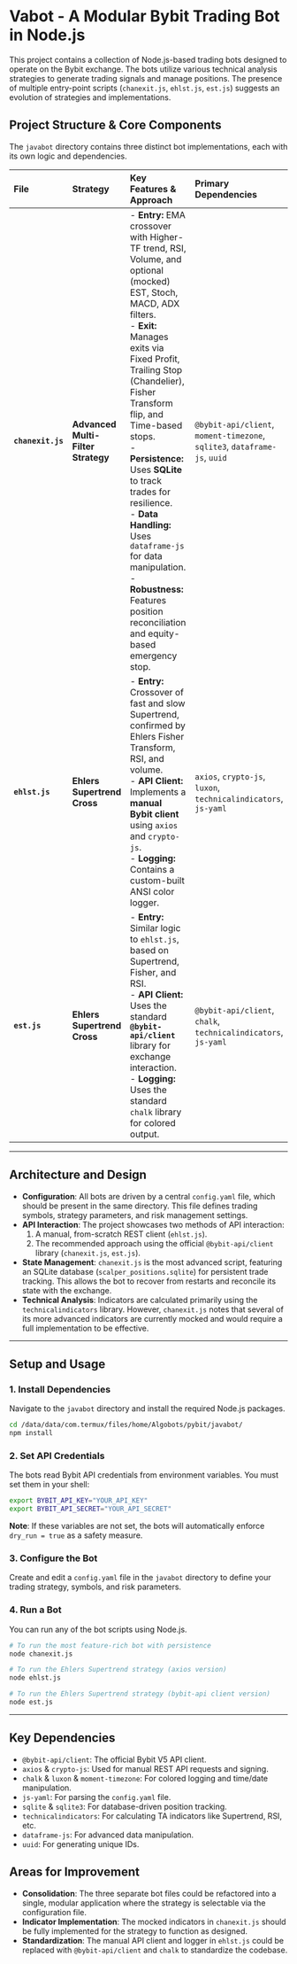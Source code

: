 # Vabot - A Modular Bybit Trading Bot in Node.js

This project contains a collection of Node.js-based trading bots designed to operate on the Bybit exchange. The bots utilize various technical analysis strategies to generate trading signals and manage positions. The presence of multiple entry-point scripts (`chanexit.js`, `ehlst.js`, `est.js`) suggests an evolution of strategies and implementations.

## Project Structure & Core Components

The `javabot` directory contains three distinct bot implementations, each with its own logic and dependencies.

| File | Strategy | Key Features & Approach | Primary Dependencies |
| :--- | :--- | :--- | :--- |
| **`chanexit.js`** | **Advanced Multi-Filter Strategy** | - **Entry:** EMA crossover with Higher-TF trend, RSI, Volume, and optional (mocked) EST, Stoch, MACD, ADX filters.<br>- **Exit:** Manages exits via Fixed Profit, Trailing Stop (Chandelier), Fisher Transform flip, and Time-based stops.<br>- **Persistence:** Uses **SQLite** to track trades for resilience.<br>- **Data Handling:** Uses `dataframe-js` for data manipulation.<br>- **Robustness:** Features position reconciliation and equity-based emergency stop. | `@bybit-api/client`, `moment-timezone`, `sqlite3`, `dataframe-js`, `uuid` |
| **`ehlst.js`** | **Ehlers Supertrend Cross** | - **Entry:** Crossover of fast and slow Supertrend, confirmed by Ehlers Fisher Transform, RSI, and volume.<br>- **API Client:** Implements a **manual Bybit client** using `axios` and `crypto-js`.<br>- **Logging:** Contains a custom-built ANSI color logger. | `axios`, `crypto-js`, `luxon`, `technicalindicators`, `js-yaml` |
| **`est.js`** | **Ehlers Supertrend Cross** | - **Entry:** Similar logic to `ehlst.js`, based on Supertrend, Fisher, and RSI.<br>- **API Client:** Uses the standard **`@bybit-api/client`** library for exchange interaction.<br>- **Logging:** Uses the standard `chalk` library for colored output. | `@bybit-api/client`, `chalk`, `technicalindicators`, `js-yaml` |

---

## Architecture and Design

-   **Configuration**: All bots are driven by a central `config.yaml` file, which should be present in the same directory. This file defines trading symbols, strategy parameters, and risk management settings.
-   **API Interaction**: The project showcases two methods of API interaction:
    1.  A manual, from-scratch REST client (`ehlst.js`).
    2.  The recommended approach using the official `@bybit-api/client` library (`chanexit.js`, `est.js`).
-   **State Management**: `chanexit.js` is the most advanced script, featuring an SQLite database (`scalper_positions.sqlite`) for persistent trade tracking. This allows the bot to recover from restarts and reconcile its state with the exchange.
-   **Technical Analysis**: Indicators are calculated primarily using the `technicalindicators` library. However, `chanexit.js` notes that several of its more advanced indicators are currently mocked and would require a full implementation to be effective.

---

## Setup and Usage

### 1. Install Dependencies

Navigate to the `javabot` directory and install the required Node.js packages.

```bash
cd /data/data/com.termux/files/home/Algobots/pybit/javabot/
npm install
```

### 2. Set API Credentials

The bots read Bybit API credentials from environment variables. You must set them in your shell:

```bash
export BYBIT_API_KEY="YOUR_API_KEY"
export BYBIT_API_SECRET="YOUR_API_SECRET"
```

**Note**: If these variables are not set, the bots will automatically enforce `dry_run = true` as a safety measure.

### 3. Configure the Bot

Create and edit a `config.yaml` file in the `javabot` directory to define your trading strategy, symbols, and risk parameters.

### 4. Run a Bot

You can run any of the bot scripts using Node.js.

```bash
# To run the most feature-rich bot with persistence
node chanexit.js

# To run the Ehlers Supertrend strategy (axios version)
node ehlst.js

# To run the Ehlers Supertrend strategy (bybit-api client version)
node est.js
```

---

## Key Dependencies

-   `@bybit-api/client`: The official Bybit V5 API client.
-   `axios` & `crypto-js`: Used for manual REST API requests and signing.
-   `chalk` & `luxon` & `moment-timezone`: For colored logging and time/date manipulation.
-   `js-yaml`: For parsing the `config.yaml` file.
-   `sqlite` & `sqlite3`: For database-driven position tracking.
-   `technicalindicators`: For calculating TA indicators like Supertrend, RSI, etc.
-   `dataframe-js`: For advanced data manipulation.
-   `uuid`: For generating unique IDs.

## Areas for Improvement

-   **Consolidation**: The three separate bot files could be refactored into a single, modular application where the strategy is selectable via the configuration file.
-   **Indicator Implementation**: The mocked indicators in `chanexit.js` should be fully implemented for the strategy to function as designed.
-   **Standardization**: The manual API client and logger in `ehlst.js` could be replaced with `@bybit-api/client` and `chalk` to standardize the codebase.
